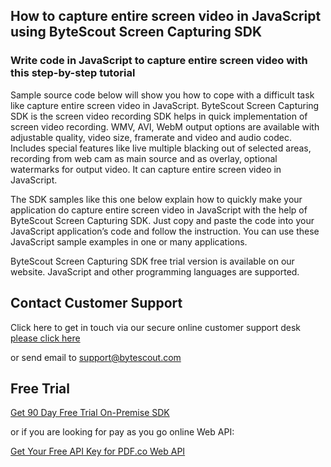 ## How to capture entire screen video in JavaScript using ByteScout Screen Capturing SDK

### Write code in JavaScript to capture entire screen video with this step-by-step tutorial

Sample source code below will show you how to cope with a difficult task like capture entire screen video in JavaScript. ByteScout Screen Capturing SDK is the screen video recording SDK helps in quick implementation of screen video recording. WMV, AVI, WebM output options are available with adjustable quality, video size, framerate and video and audio codec. Includes special features like live multiple blacking out of selected areas, recording from web cam as main source and as overlay, optional watermarks for output video. It can capture entire screen video in JavaScript.

The SDK samples like this one below explain how to quickly make your application do capture entire screen video in JavaScript with the help of ByteScout Screen Capturing SDK. Just copy and paste the code into your JavaScript application’s code and follow the instruction. You can use these JavaScript sample examples in one or many applications.

ByteScout Screen Capturing SDK free trial version is available on our website. JavaScript and other programming languages are supported.

## Contact Customer Support

Click here to get in touch via our secure online customer support desk [please click here](https://bytescout.zendesk.com/hc/en-us/requests/new?subject=ByteScout%20Screen%20Capturing%20SDK%20Question)

or send email to [support@bytescout.com](mailto:support@bytescout.com?subject=ByteScout%20Screen%20Capturing%20SDK%20Question) 

## Free Trial

[Get 90 Day Free Trial On-Premise SDK](https://bytescout.com/download/web-installer?utm_source=github-readme)

or if you are looking for pay as you go online Web API:

[Get Your Free API Key for PDF.co Web API](https://pdf.co/documentation/api?utm_source=github-readme)
